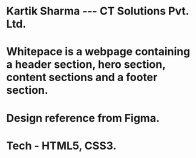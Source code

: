 # Kartik Sharma --- CT Solutions Pvt. Ltd.
# Whitepace is a webpage containing a header section, hero section, content sections and a footer section.
# Design reference from Figma.
# Tech - HTML5, CSS3.
